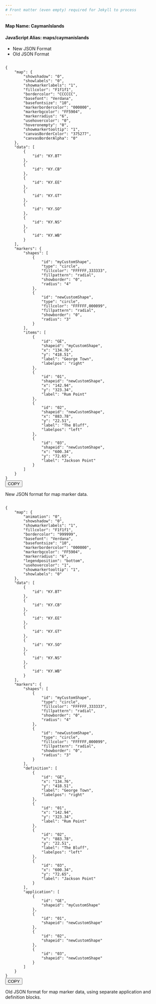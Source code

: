 ```yaml
---
# Front matter (even empty) required for Jekyll to process
---
```


#### Map Name: CaymanIslands

#### JavaScript Alias: maps/caymanislands


<div class="code-wrapper">
<ul class='code-tabs'>
    <li class='active'>
        <a data-toggle='new-json'>New JSON Format</a>
    </li>
    <li>
        <a data-toggle='old-json'>Old JSON Format</a>
    </li>
</ul>
<div class='tab-content'>
    
<div class='tab new-json-tab active'>
<pre><code class="language-json">
{
    "map": {
        "showshadow": "0",
        "showlabels": "0",
        "showmarkerlabels": "1",
        "fillcolor": "F1f1f1",
        "bordercolor": "CCCCCC",
        "basefont": "Verdana",
        "basefontsize": "10",
        "markerbordercolor": "000000",
        "markerbgcolor": "FF5904",
        "markerradius": "6",
        "usehovercolor": "0",
        "hoveronempty": "0",
        "showmarkertooltip": "1",
        "canvasBorderColor": "375277",
        "canvasBorderAlpha": "0"
    },
    "data": [
        {
            "id": "KY.BT"
        },
        {
            "id": "KY.CB"
        },
        {
            "id": "KY.EE"
        },
        {
            "id": "KY.GT"
        },
        {
            "id": "KY.SO"
        },
        {
            "id": "KY.NS"
        },
        {
            "id": "KY.WB"
        }
    ],
    "markers": {
        "shapes": [
            {
                "id": "myCustomShape",
                "type": "circle",
                "fillcolor": "FFFFFF,333333",
                "fillpattern": "radial",
                "showborder": "0",
                "radius": "4"
            },
            {
                "id": "newCustomShape",
                "type": "circle",
                "fillcolor": "FFFFFF,000099",
                "fillpattern": "radial",
                "showborder": "0",
                "radius": "3"
            }
        ],
        "items": [
            {
                "id": "GE",
                "shapeid": "myCustomShape",
                "x": "134.76",
                "y": "418.51",
                "label": "George Town",
                "labelpos": "right"
            },
            {
                "id": "01",
                "shapeid": "newCustomShape",
                "x": "142.94",
                "y": "323.34",
                "label": "Rum Point"
            },
            {
                "id": "02",
                "shapeid": "newCustomShape",
                "x": "883.78",
                "y": "22.51",
                "label": "The Bluff",
                "labelpos": "left"
            },
            {
                "id": "03",
                "shapeid": "newCustomShape",
                "x": "600.34",
                "y": "72.65",
                "label": "Jackson Point"
            }
        ]
    }
}
</code><button class='btn btn-outline-secondary btn-copy' title='Copy to clipboard'>COPY</button>
</pre>


<p class='text-success'>New JSON format for map marker data.</p>

</div>
<div class='tab old-json-tab'>
<pre><code class="language-json">
{
    "map": {
        "animation": "0",
        "showshadow": "0",
        "showmarkerlabels": "1",
        "fillcolor": "F1f1f1",
        "bordercolor": "999999",
        "basefont": "Verdana",
        "basefontsize": "10",
        "markerbordercolor": "000000",
        "markerbgcolor": "FF5904",
        "markerradius": "6",
        "legendposition": "bottom",
        "usehovercolor": "1",
        "showmarkertooltip": "1",
        "showlabels": "0"
    },
    "data": [
        {
            "id": "KY.BT"
        },
        {
            "id": "KY.CB"
        },
        {
            "id": "KY.EE"
        },
        {
            "id": "KY.GT"
        },
        {
            "id": "KY.SO"
        },
        {
            "id": "KY.NS"
        },
        {
            "id": "KY.WB"
        }
    ],
    "markers": {
        "shapes": [
            {
                "id": "myCustomShape",
                "type": "circle",
                "fillcolor": "FFFFFF,333333",
                "fillpattern": "radial",
                "showborder": "0",
                "radius": "4"
            },
            {
                "id": "newCustomShape",
                "type": "circle",
                "fillcolor": "FFFFFF,000099",
                "fillpattern": "radial",
                "showborder": "0",
                "radius": "3"
            }
        ],
        "definition": [
            {
                "id": "GE",
                "x": "134.76",
                "y": "418.51",
                "label": "George Town",
                "labelpos": "right"
            },
            {
                "id": "01",
                "x": "142.94",
                "y": "323.34",
                "label": "Rum Point"
            },
            {
                "id": "02",
                "x": "883.78",
                "y": "22.51",
                "label": "The Bluff",
                "labelpos": "left"
            },
            {
                "id": "03",
                "x": "600.34",
                "y": "72.65",
                "label": "Jackson Point"
            }
        ],
        "application": [
            {
                "id": "GE",
                "shapeid": "myCustomShape"
            },
            {
                "id": "01",
                "shapeid": "newCustomShape"
            },
            {
                "id": "02",
                "shapeid": "newCustomShape"
            },
            {
                "id": "03",
                "shapeid": "newCustomShape"
            }
        ]
    }
}
</code><button class='btn btn-outline-secondary btn-copy' title='Copy to clipboard'>COPY</button>
</pre>


<p class='text-success'>Old JSON format for map marker data, using separate application and definition blocks.</p>

</div>
    
</div>
</div>

